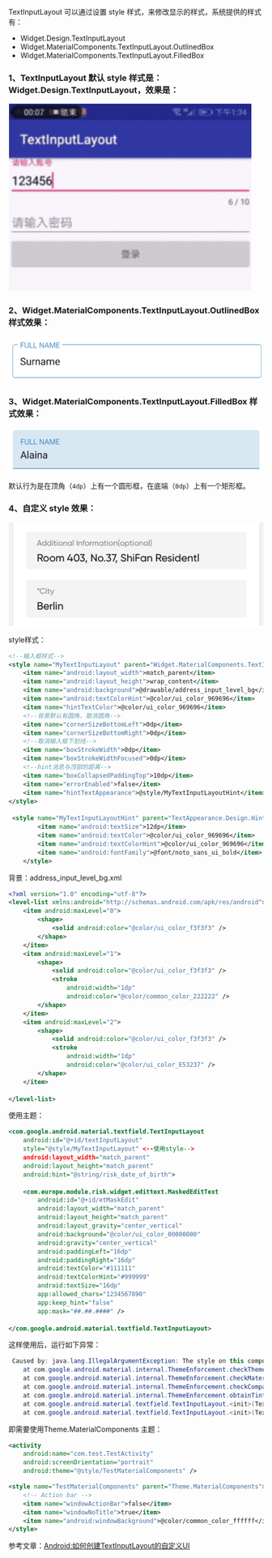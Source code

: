 TextInputLayout 可以通过设置 style 样式，来修改显示的样式，系统提供的样式有：

* Widget.Design.TextInputLayout
* Widget.MaterialComponents.TextInputLayout.OutlinedBox
* Widget.MaterialComponents.TextInputLayout.FilledBox

### 1、TextInputLayout 默认 style 样式是：Widget.Design.TextInputLayout，效果是：

![image-20211011145228184](https://raw.githubusercontent.com/meiSThub/BlogImage/master/2020/image-20211011145228184.png)

### 2、Widget.MaterialComponents.TextInputLayout.OutlinedBox 样式效果：

![image-20211011145701173](https://raw.githubusercontent.com/meiSThub/BlogImage/master/2020/image-20211011145701173.png)

### 3、Widget.MaterialComponents.TextInputLayout.FilledBox 样式效果：

![image-20211011145853108](https://raw.githubusercontent.com/meiSThub/BlogImage/master/2020/image-20211011145853108.png)

默认行为是在顶角（`4dp`）上有一个圆形框，在底端（`0dp`）上有一个矩形框。



### 4、自定义 style 效果：

![image-20211011151911046](https://raw.githubusercontent.com/meiSThub/BlogImage/master/2020/image-20211011151911046.png)

style样式：

```xml
<!--输入框样式-->
<style name="MyTextInputLayout" parent="Widget.MaterialComponents.TextInputLayout.FilledBox">
    <item name="android:layout_width">match_parent</item>
    <item name="android:layout_height">wrap_content</item>
    <item name="android:background">@drawable/address_input_level_bg</item>
    <item name="android:textColorHint">@color/ui_color_969696</item>
    <item name="hintTextColor">@color/ui_color_969696</item>
    <!--背景默认有圆角，取消圆角-->
    <item name="cornerSizeBottomLeft">0dp</item>
    <item name="cornerSizeBottomRight">0dp</item>
    <!--取消输入框下划线-->
    <item name="boxStrokeWidth">0dp</item>
    <item name="boxStrokeWidthFocused">0dp</item>
  	<!--hint消息与顶部的距离-->
    <item name="boxCollapsedPaddingTop">10dp</item>
    <item name="errorEnabled">false</item>
    <item name="hintTextAppearance">@style/MyTextInputLayoutHint</item>
</style>

 <style name="MyTextInputLayoutHint" parent="TextAppearance.Design.Hint">
        <item name="android:textSize">12dp</item>
        <item name="android:textColor">@color/ui_color_969696</item>
        <item name="android:textColorHint">@color/ui_color_969696</item>
        <item name="android:fontFamily">@font/noto_sans_ui_bold</item>
    </style>
```

背景：address_input_level_bg.xml 

```xml
<?xml version="1.0" encoding="utf-8"?>
<level-list xmlns:android="http://schemas.android.com/apk/res/android">
    <item android:maxLevel="0">
        <shape>
            <solid android:color="@color/ui_color_f3f3f3" />
        </shape>
    </item>
    <item android:maxLevel="1">
        <shape>
            <solid android:color="@color/ui_color_f3f3f3" />
            <stroke
                android:width="1dp"
                android:color="@color/common_color_222222" />
        </shape>
    </item>
    <item android:maxLevel="2">
        <shape>
            <solid android:color="@color/ui_color_f3f3f3" />
            <stroke
                android:width="1dp"
                android:color="@color/ui_color_E53237" />
        </shape>
    </item>

</level-list>
```

使用主题：

```xml
<com.google.android.material.textfield.TextInputLayout
    android:id="@+id/textInputLayout"
    style="@style/MyTextInputLayout" <--使用style-->
    android:layout_width="match_parent"
    android:layout_height="match_parent"
    android:hint="@string/risk_date_of_birth">

    <com.europe.module.risk.widget.edittext.MaskedEditText
        android:id="@+id/etMaskEdit"
        android:layout_width="match_parent"
        android:layout_height="match_parent"
        android:layout_gravity="center_vertical"
        android:background="@color/ui_color_00000000"
        android:gravity="center_vertical"
        android:paddingLeft="16dp"
        android:paddingRight="16dp"
        android:textColor="#111111"
        android:textColorHint="#999999"
        android:textSize="16dp"
        app:allowed_chars="1234567890"
        app:keep_hint="false"
        app:mask="##.##.####" />

</com.google.android.material.textfield.TextInputLayout>
```

这样使用后，运行如下异常：

```java
 Caused by: java.lang.IllegalArgumentException: The style on this component requires your app theme to be Theme.MaterialComponents (or a descendant).
    at com.google.android.material.internal.ThemeEnforcement.checkTheme(ThemeEnforcement.java:243)
    at com.google.android.material.internal.ThemeEnforcement.checkMaterialTheme(ThemeEnforcement.java:217)
    at com.google.android.material.internal.ThemeEnforcement.checkCompatibleTheme(ThemeEnforcement.java:145)
    at com.google.android.material.internal.ThemeEnforcement.obtainTintedStyledAttributes(ThemeEnforcement.java:115)
    at com.google.android.material.textfield.TextInputLayout.<init>(TextInputLayout.java:460)
    at com.google.android.material.textfield.TextInputLayout.<init>(TextInputLayout.java:419)
```

即需要使用Theme.MaterialComponents 主题：

```xml
<activity
    android:name="com.test.TestActivity"
    android:screenOrientation="portrait"
    android:theme="@style/TestMaterialComponents" />
```

```xml
<style name="TestMaterialComponents" parent="Theme.MaterialComponents">
    <!-- Action bar -->
    <item name="windowActionBar">false</item>
    <item name="windowNoTitle">true</item>
    <item name="android:windowBackground">@color/common_color_ffffff</item>
</style>
```



参考文章：[Android:如何创建TextInputLayout的自定义UI](https://www.coder.work/article/3494621)

